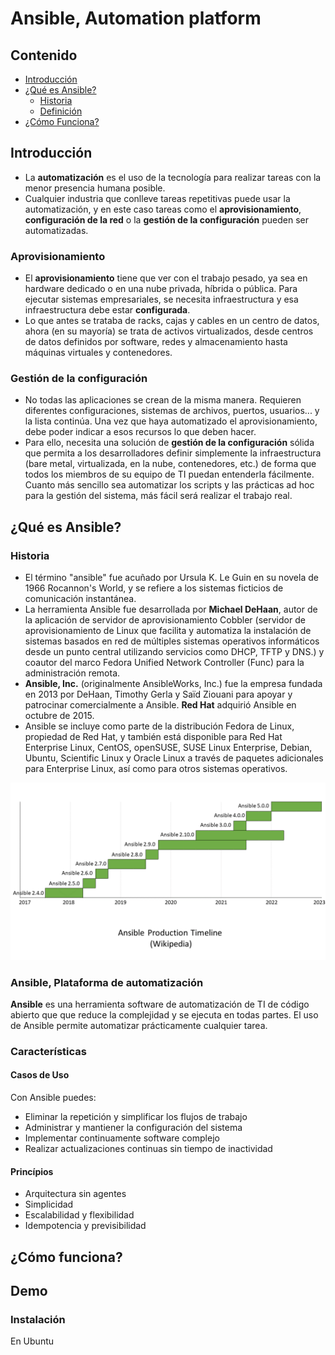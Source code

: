 # Ansible, Automation platform

## Contenido

* [Introducción](#introducción)
* [¿Qué es Ansible?](#¿qué-es-ansible?)
    * [Historia](#historia)
    * [Definición](#ansible-plataforma-de-automatización)
* [¿Cómo Funciona?](#¿cómo-funciona?)

## Introducción

* La **automatización** es el uso de la tecnología para realizar tareas con la menor presencia humana posible.  
* Cualquier industria que conlleve tareas repetitivas puede usar la automatización, y en este caso tareas como el **aprovisionamiento**, **configuración de la red** o la **gestión de la configuración** pueden ser automatizadas.

### Aprovisionamiento

* El **aprovisionamiento** tiene que ver con el trabajo pesado, ya sea en hardware dedicado o en una nube privada, híbrida o pública. Para ejecutar sistemas empresariales, se necesita infraestructura y esa infraestructura debe estar **configurada**.
* Lo que antes se trataba de racks, cajas y cables en un centro de datos, ahora (en su mayoría) se trata de activos virtualizados, desde centros de datos definidos por software, redes y almacenamiento hasta máquinas virtuales y contenedores.

### Gestión de la configuración

* No todas las aplicaciones se crean de la misma manera. Requieren diferentes configuraciones, sistemas de archivos, puertos, usuarios... y la lista continúa. Una vez que haya automatizado el aprovisionamiento, debe poder indicar a esos recursos lo que deben hacer.
* Para ello, necesita una solución de **gestión de la configuración** sólida que permita a los desarrolladores definir simplemente la infraestructura (bare metal, virtualizada, en la nube, contenedores, etc.) de forma que todos los miembros de su equipo de TI puedan entenderla fácilmente. Cuanto más sencillo sea automatizar los scripts y las prácticas ad hoc para la gestión del sistema, más fácil será realizar el trabajo real.

## ¿Qué es Ansible?

### Historia

* El término "ansible" fue acuñado por Ursula K. Le Guin en su novela de 1966 Rocannon's World, y se refiere a los sistemas ficticios de comunicación instantánea.
* La herramienta Ansible fue desarrollada por **Michael DeHaan**, autor de la aplicación de servidor de aprovisionamiento Cobbler (servidor de aprovisionamiento de Linux que facilita y automatiza la instalación de sistemas basados en red de múltiples sistemas operativos informáticos desde un punto central utilizando servicios como DHCP, TFTP y DNS.) y coautor del marco Fedora Unified Network Controller (Func) para la administración remota.
* **Ansible, Inc.** (originalmente AnsibleWorks, Inc.) fue la empresa fundada en 2013 por DeHaan, Timothy Gerla y Saïd Ziouani para apoyar y patrocinar comercialmente a Ansible.  **Red Hat** adquirió Ansible en octubre de 2015.
* Ansible se incluye como parte de la distribución Fedora de Linux, propiedad de Red Hat, y también está disponible para Red Hat Enterprise Linux, CentOS, openSUSE, SUSE Linux Enterprise, Debian, Ubuntu, Scientific Linux y Oracle Linux a través de paquetes adicionales para Enterprise Linux, así como para otros sistemas operativos.

![Timeline](Images/timeline.PNG)

### Ansible, Plataforma de automatización

**Ansible** es una herramienta software de automatización de TI de código abierto que que reduce la complejidad y se ejecuta en todas partes. El uso de Ansible permite automatizar prácticamente cualquier tarea.


### Características

#### Casos de Uso
Con Ansible puedes:
* Eliminar la repetición y simplificar los flujos de trabajo
* Administrar y mantiener la configuración del sistema
* Implementar continuamente software complejo
* Realizar actualizaciones continuas sin tiempo de
inactividad

#### Princípios
* Arquitectura sin agentes
* Simplicidad
* Escalabilidad y flexibilidad
* Idempotencia y previsibilidad

## ¿Cómo funciona?

## Demo

### Instalación

En Ubuntu

